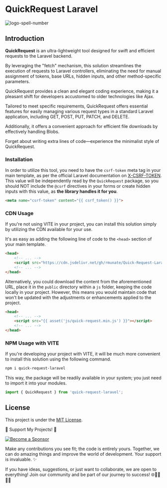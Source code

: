 # QuickRequest Laravel

![logo-spell-number](https://raw.githubusercontent.com/rmunate/Quick-Request-Laravel/main/docs/public/img/quick-request-banner.png)

## Introduction

**QuickRequest** is an ultra-lightweight tool designed for swift and efficient requests to the Laravel backend.

By leveraging the "fetch" mechanism, this solution streamlines the execution of requests to Laravel controllers, eliminating the need for manual assignment of tokens, base URLs, hidden inputs, and other method-specific parameters.

QuickRequest provides a clean and elegant coding experience, making it a pleasant shift for developers accustomed to older technologies like Ajax.

Tailored to meet specific requirements, QuickRequest offers essential features for easily managing various request types in a standard Laravel application, including GET, POST, PUT, PATCH, and DELETE.

Additionally, it offers a convenient approach for efficient file downloads by effectively handling Blobs.

Forget about writing extra lines of code—experience the minimalist style of QuickRequest.

### Installation

In order to utilize this tool, you need to have the `csrf-token` meta tag in your main template, as per the official Laravel documentation on [X-CSRF-TOKEN](https://laravel.com/docs/11.x/csrf#csrf-x-csrf-token). This value will be independently read by the `QuickRequest` package, so you should NOT include the `@csrf` directives in your forms or create hidden inputs with this value, as **the library handles it for you**.

```html
<meta name="csrf-token" content="{{ csrf_token() }}">
```

### CDN Usage

If you're not using VITE in your project, you can install this solution simply by utilizing the CDN available for your use.

It's as easy as adding the following line of code to the `<head>` section of your main template.

```html
<head>
    <!-- ... -->
    <script src="https://cdn.jsdelivr.net/gh/rmunate/Quick-Request-Laravel/dist/js/quick-request.min.js"></script>
    <!-- ... -->
</head>
```

Alternatively, you could download the content from the aforementioned URL, place it in the `public` directory within a `js` folder, keeping the code locally in your project. However, this means you would maintain code that won't be updated with the adjustments or enhancements applied to the project.

```html
<head>
    <!-- ... -->
    <script src="{{ asset('js/quick-request.min.js') }}"></script>
    <!-- ... -->
</head>
```

### NPM Usage with VITE

If you're developing your project with VITE, it will be much more convenient to install this solution using the following command.

```bash
npm i quick-request-laravel
```

This way, the package will be readily available in your system; you just need to import it into your modules.

```javascript
import { QuickRequest } from 'quick-request-laravel';
```

## License
This project is under the [MIT License](https://choosealicense.com/licenses/mit/).

🌟 Support My Projects! 🚀

[![Become a Sponsor](https://img.shields.io/badge/-Become%20a%20Sponsor-blue?style=for-the-badge&logo=github)](https://github.com/sponsors/rmunate)

Make any contributions you see fit; the code is entirely yours. Together, we can do amazing things and improve the world of development. Your support is invaluable. ✨

If you have ideas, suggestions, or just want to collaborate, we are open to everything! Join our community and be part of our journey to success! 🌐👩‍💻👨‍💻